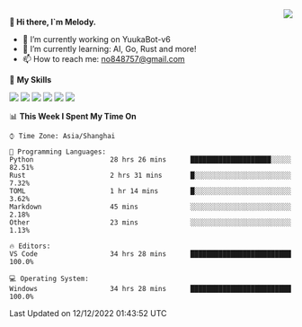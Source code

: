 <a href="#">
  <img align="right" src="https://github-readme-stats.vercel.app/api?username=melodyyuuka&count_private=true&show_icons=true" />
</a>

**👋 Hi there, I`m Melody.**

- 🔭 I’m currently working on YuukaBot-v6
- 🌱 I’m currently learning: AI, Go, Rust and more!
- 📫 How to reach me: no848757@gmail.com

🌟 **My Skills** 

![](https://img.shields.io/badge/-Python-3e74a2?style=flat-square&logo=Python&logoColor=fff)
![](https://img.shields.io/badge/-Java-007396?style=flat-square&logo=OpenJDK&logoColor=fff)
![](https://img.shields.io/badge/-Node.js-339933?style=flat-square&logo=Node.js&logoColor=fff)
![](https://img.shields.io/badge/-Git-f05032?style=flat-square&logo=git&logoColor=fff)
![](https://img.shields.io/badge/-PostgreSQL-4169e1?style=flat-square&logo=PostgreSQL&logoColor=fff)
![](https://img.shields.io/badge/-VSCode-007acc?style=flat-square&logo=Visual-Studio-Code&logoColor=fff)


<!--START_SECTION:waka-->
📊 **This Week I Spent My Time On** 

```text
⌚︎ Time Zone: Asia/Shanghai

💬 Programming Languages: 
Python                   28 hrs 26 mins      ████████████████████░░░░░   82.51% 
Rust                     2 hrs 31 mins       █░░░░░░░░░░░░░░░░░░░░░░░░   7.32% 
TOML                     1 hr 14 mins        █░░░░░░░░░░░░░░░░░░░░░░░░   3.62% 
Markdown                 45 mins             ░░░░░░░░░░░░░░░░░░░░░░░░░   2.18% 
Other                    23 mins             ░░░░░░░░░░░░░░░░░░░░░░░░░   1.13%

🔥 Editors: 
VS Code                  34 hrs 28 mins      █████████████████████████   100.0%

💻 Operating System: 
Windows                  34 hrs 28 mins      █████████████████████████   100.0%

```


 Last Updated on 12/12/2022 01:43:52 UTC
<!--END_SECTION:waka-->
